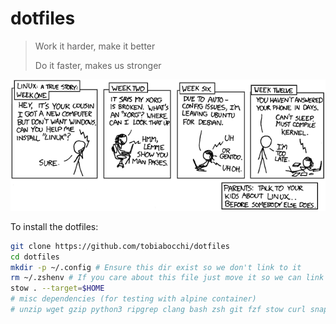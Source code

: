 # dotfiles

> Work it harder, make it better
>
> Do it faster, makes us stronger

<picture>
  <source media="(prefers-color-scheme: dark)" srcset="img/cautionary_dark.png">
  <source media="(prefers-color-scheme: light)" srcset="img/cautionary.png">
  <img alt="Work it harder, make it better. Do it faster, makes us stronger." src="img/cautionary.png">
</picture>

To install the dotfiles:

```sh
git clone https://github.com/tobiabocchi/dotfiles
cd dotfiles
mkdir -p ~/.config # Ensure this dir exist so we don't link to it
rm ~/.zshenv # If you care about this file just move it so we can link it
stow . --target=$HOME
# misc dependencies (for testing with alpine container)
# unzip wget gzip python3 ripgrep clang bash zsh git fzf stow curl snapd (for nvim)
```
